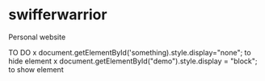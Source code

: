 # swifferwarrior
Personal website

TO DO
x document.getElementById('something).style.display="none"; to hide element
x document.getElementById("demo").style.display = "block"; to show element